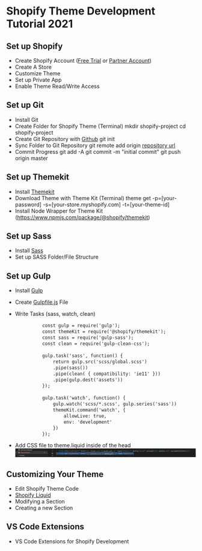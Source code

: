 # Shopify Theme Development Tutorial 2021

## Set up Shopify
- Create Shopify Account ([Free Trial](https://www.shopify.com/) or [Partner Account](https://www.shopify.com/partners))
- Create A Store
- Customize Theme
- Set up Private App
- Enable Theme Read/Write Access

## Set up Git
- Install Git
- Create Folder for Shopify Theme (Terminal)
                mkdir shopify-project
                cd shopify-project
- Create Git Repository with [Github](https://github.com)
                git init
- Sync Folder to Git Repository
                git remote add origin [repository url](https://docs.github.com/en/github/getting-started-with-github/about-remote-repositories)
- Commit Progress
                git add -A
                git commit -m "initial commit"
                git push origin master

## Set up Themekit
- Install [Themekit](http://shopify.github.io/themekit)
- Download Theme with Theme Kit (Terminal)
                theme get -p=[your-password] -s=[your-store.myshopify.com] -t=[your-theme-id]
- Install Node Wrapper for Theme Kit (https://www.npmjs.com/package/@shopify/themekit)

## Set up Sass
- Install [Sass](https://sass-lang.com/install)
- Set up SASS Folder/File Structure

## Set up Gulp
- Install [Gulp](https://gulpjs.com/docs/en/getting-started/quick-start)
- Create [Gulpfile.js](https://github.com/uxhacks/shopify-tutorial/blob/master/gulpfile.js) File
- Write Tasks (sass, watch, clean)

                const gulp = require('gulp');
                const themeKit = require('@shopify/themekit');
                const sass = require('gulp-sass');
                const clean = require('gulp-clean-css');

                gulp.task('sass', function() {
                    return gulp.src('scss/global.scss')
                    .pipe(sass())
                    .pipe(clean( { compatibility: 'ie11' }))
                    .pipe(gulp.dest('assets'))
                });

                gulp.task('watch', function() {
                    gulp.watch('scss/*.scss', gulp.series('sass'))
                    themeKit.command('watch', {
                        allowLive: true,
                        env: 'development'
                    })
                });
- Add CSS file to theme.liquid inside of the head
![Liquid Stylesheet](tutorial\images\theme-liquid-gulpfile-js.png "Adding Styles in Shopify Liquid")

## Customizing Your Theme
- Edit Shopify Theme Code
- [Shopify Liquid](https://shopify.dev/docs/themes/liquid/reference)
- Modifying a Section
- Creating a new Section

## VS Code Extensions
- VS Code Extensions for Shopify Development